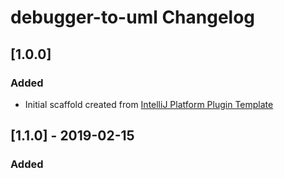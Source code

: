 <!-- Keep a Changelog guide -> https://keepachangelog.com -->

# debugger-to-uml Changelog

## [1.0.0]
### Added
- Initial scaffold created from [IntelliJ Platform Plugin Template](https://github.com/JetBrains/intellij-platform-plugin-template)

## [1.1.0] - 2019-02-15

### Added
